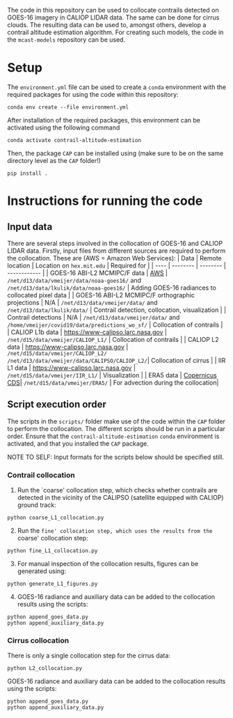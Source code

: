 The code in this repository can be used to collocate contrails detected on GOES-16 imagery in CALIOP LIDAR data. The same can be done for cirrus clouds. The resulting data can be used to, amongst others, develop a contrail altitude estimation algorithm. For creating such models, the code in the `mcast-models` repository can be used.

# Setup
The `environment.yml` file can be used to create a `conda` environment with the
required packages for using the code within this repository:
```shell
conda env create --file environment.yml
```
After installation of the required packages, this environment can be activated using the following command
```shell
conda activate contrail-altitude-estimation
```
Then, the package `CAP` can be installed using (make sure to be on the same directory level as the `CAP` folder!)
```shell
pip install .
```
# Instructions for running the code

## Input data
There are several steps involved in the collocation of GOES-16 and CALIOP LIDAR data. Firstly, input files from different sources are required to perform the collocation. These are (AWS = Amazon Web Services):
| Data | Remote location | Location on `hex.mit.edu` | Required for |
| ---- | -------- | -------- | ------------ |
| GOES-16 ABI-L2 MCMIPC/F data | [AWS](https://registry.opendata.aws/noaa-goes/) | `/net/d13/data/vmeijer/data/noaa-goes16/` and `/net/d13/data/lkulik/data/noaa-goes16/` | Adding GOES-16 radiances to collocated pixel data |
| GOES-16 ABI-L2 MCMIPC/F orthographic projections | N/A | `/net/d13/data/vmeijer/data/` and `/net/d13/data/lkulik/data/` | Contrail detection, collocation, visualization |
| Contrail detections | N/A | `/net/d13/data/vmeijer/data/` and `/home/vmeijer/covid19/data/predictions_wo_sf/` | Collocation of contrails |
| CALIOP L1b data  | https://www-calipso.larc.nasa.gov | `/net/d15/data/vmeijer/CALIOP_L1/` | Collocation of contrails |
| CALIOP L2 data  | https://www-calipso.larc.nasa.gov | `/net/d15/data/vmeijer/CALIOP_L2/` `/net/d13/data/vmeijer/data/CALIPSO/CALIOP_L2/`| Collocation of cirrus |
| IIR L1 data  | https://www-calipso.larc.nasa.gov | `/net/d15/data/vmeijer/IIR_L1/` | Visualization |
| ERA5 data | [Copernicus CDS](https://cds.climate.copernicus.eu/cdsapp#!/dataset/reanalysis-era5-pressure-levels?tab=overview)| `/net/d15/data/vmeijer/ERA5/` | For advection during the collocation|

## Script execution order
The scripts in the `scripts/` folder make use of the code within the `CAP` folder to perform the collocation. The different scripts should be run in a particular order. Ensure that the `contrail-altitude-estimation` `conda` environment is activated, and that you installed the `CAP` package.

NOTE TO SELF: Input formats for the scripts below should be specified still.

### Contrail collocation
1. Run the `coarse' collocation step, which checks whether contrails are detected in the vicinity of the CALIPSO (satellite equipped with CALIOP) ground track:
```shell
python coarse_L1_collocation.py
```
2. Run the `fine' collocation step, which uses the results from the `coarse' collocation step:
```shell
python fine_L1_collocation.py
```
3. For manual inspection of the collocation results, figures can be generated using:
```shell
python generate_L1_figures.py
```
4. GOES-16 radiance and auxiliary data can be added to the collocation results using the scripts:
```shell
python append_goes_data.py
python append_auxiliary_data.py
```
### Cirrus collocation
There is only a single collocation step for the cirrus data:
```shell
python L2_collocation.py
```
GOES-16 radiance and auxiliary data can be added to the collocation results using the scripts:
```shell
python append_goes_data.py
python append_auxiliary_data.py
```





